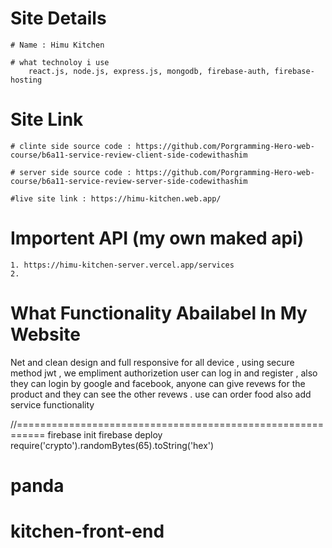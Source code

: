 # Site Details

    # Name : Himu Kitchen

    # what technoloy i use
        react.js, node.js, express.js, mongodb, firebase-auth, firebase-hosting

# Site Link

    # clinte side source code : https://github.com/Porgramming-Hero-web-course/b6a11-service-review-client-side-codewithashim

    # server side source code : https://github.com/Porgramming-Hero-web-course/b6a11-service-review-server-side-codewithashim

    #live site link : https://himu-kitchen.web.app/

# Importent API (my own maked api)

    1. https://himu-kitchen-server.vercel.app/services
    2.

# What Functionality Abailabel In My Website

Net and clean design and full responsive for all device ,
using secure method jwt ,
we empliment authorizetion user can log in and register , also they can login by google and facebook,
anyone can give revews for the product and they can see the other revews
.
use can order food
also add service functionality

//===========================================================
firebase init
firebase deploy
require('crypto').randomBytes(65).toString('hex')
# panda
# kitchen-front-end
